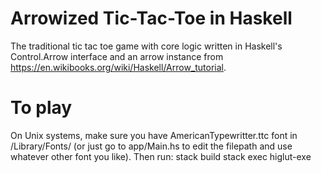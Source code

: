 # Arrowized Tic-Tac-Toe in Haskell
The traditional tic tac toe game with core logic written in Haskell's Control.Arrow interface and an arrow instance from https://en.wikibooks.org/wiki/Haskell/Arrow_tutorial.

# To play
On Unix systems, make sure you have AmericanTypewritter.ttc font in /Library/Fonts/ (or just go to app/Main.hs to edit the filepath and use whatever other font you like).
Then run: 
stack build
stack exec higlut-exe
